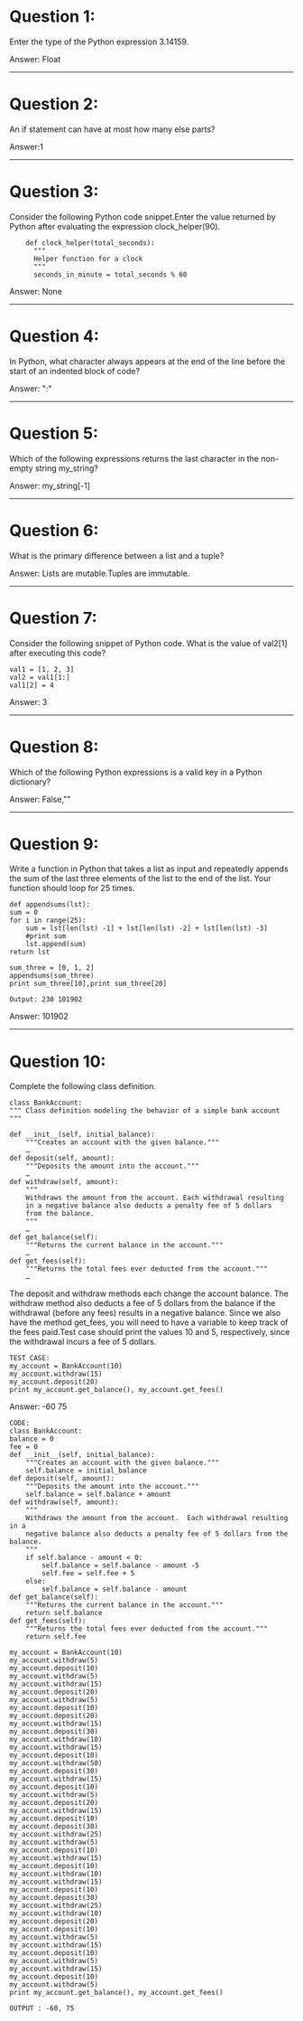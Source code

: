 # Question 1: 
  Enter the type of the Python expression 3.14159.
  
  Answer: Float
  
----
# Question 2:
  An if statement can have at most how many else parts?
  
  Answer:1

----
# Question 3: 
  Consider the following Python code snippet.Enter the value returned by Python after evaluating the expression clock_helper(90).
        
        def clock_helper(total_seconds):
          """
          Helper function for a clock
          """
          seconds_in_minute = total_seconds % 60
        
  Answer: None

----
# Question 4:
  In Python, what character always appears at the end of the line before the start of an indented block of code?
  
  Answer: ":"
  
----
# Question 5:
  Which of the following expressions returns the last character in the non-empty string my_string?
  
  Answer: my_string[-1]
  
----
# Question 6:
  What is the primary difference between a list and a tuple?
  
  Answer: Lists are mutable.Tuples are immutable.
  
----
# Question 7:
  Consider the following snippet of Python code. What is the value of val2[1] after executing this code?
  
    val1 = [1, 2, 3]
    val2 = val1[1:]
    val1[2] = 4
    
  Answer: 3
  
----
# Question 8:
  Which of the following Python expressions is a valid key in a Python dictionary?
  
  Answer: False,""
  
----
# Question 9:
  Write a function in Python that takes a list as input and repeatedly appends the sum of the last three elements of the list to the end of the list. Your function should loop for 25 times.
  
    def appendsums(lst):
    sum = 0
    for i in range(25):
        sum = lst[len(lst) -1] + lst[len(lst) -2] + lst[len(lst) -3]
        #print sum
        lst.append(sum)
    return lst

    sum_three = [0, 1, 2]
    appendsums(sum_three)
    print sum_three[10],print sum_three[20]
    
    Output: 230 101902
    
  Answer: 101902
  
----
# Question 10:
  Complete the following class definition.
  
    class BankAccount:
    """ Class definition modeling the behavior of a simple bank account """

    def __init__(self, initial_balance):
        """Creates an account with the given balance."""
        …
    def deposit(self, amount):
        """Deposits the amount into the account."""
        …
    def withdraw(self, amount):
        """
        Withdraws the amount from the account. Each withdrawal resulting 
        in a negative balance also deducts a penalty fee of 5 dollars
        from the balance.
        """
        …
    def get_balance(self):
        """Returns the current balance in the account."""
        …
    def get_fees(self):
        """Returns the total fees ever deducted from the account."""
        …
        
  The deposit and withdraw methods each change the account balance. The withdraw method also deducts a fee of 5 dollars from the balance if the withdrawal (before any fees) results in a negative balance. Since we also have the method get_fees, you will need to have a variable to keep track of the fees paid.Test case should print the values 10 and 5, respectively, since the withdrawal incurs a fee of 5 dollars.

    TEST CASE:
    my_account = BankAccount(10)
    my_account.withdraw(15)
    my_account.deposit(20)
    print my_account.get_balance(), my_account.get_fees()
    
Answer: -60 75

    CODE:
    class BankAccount:
    balance = 0
    fee = 0
    def __init__(self, initial_balance):
        """Creates an account with the given balance."""
        self.balance = initial_balance
    def deposit(self, amount):
        """Deposits the amount into the account."""
        self.balance = self.balance + amount
    def withdraw(self, amount):
        """
        Withdraws the amount from the account.  Each withdrawal resulting in a
        negative balance also deducts a penalty fee of 5 dollars from the balance.
        """
        if self.balance - amount < 0:
            self.balance = self.balance - amount -5
            self.fee = self.fee + 5
        else:
            self.balance = self.balance - amount
    def get_balance(self):
        """Returns the current balance in the account."""
        return self.balance
    def get_fees(self):
        """Returns the total fees ever deducted from the account."""
        return self.fee
        
    my_account = BankAccount(10)
    my_account.withdraw(5)
    my_account.deposit(10)
    my_account.withdraw(5)
    my_account.withdraw(15)
    my_account.deposit(20)
    my_account.withdraw(5) 
    my_account.deposit(10)
    my_account.deposit(20)
    my_account.withdraw(15)
    my_account.deposit(30)
    my_account.withdraw(10)
    my_account.withdraw(15)
    my_account.deposit(10)
    my_account.withdraw(50) 
    my_account.deposit(30)
    my_account.withdraw(15)
    my_account.deposit(10)
    my_account.withdraw(5) 
    my_account.deposit(20)
    my_account.withdraw(15)
    my_account.deposit(10)
    my_account.deposit(30)
    my_account.withdraw(25) 
    my_account.withdraw(5)
    my_account.deposit(10)
    my_account.withdraw(15)
    my_account.deposit(10)
    my_account.withdraw(10) 
    my_account.withdraw(15)
    my_account.deposit(10)
    my_account.deposit(30)
    my_account.withdraw(25) 
    my_account.withdraw(10)
    my_account.deposit(20)
    my_account.deposit(10)
    my_account.withdraw(5) 
    my_account.withdraw(15)
    my_account.deposit(10)
    my_account.withdraw(5) 
    my_account.withdraw(15)
    my_account.deposit(10)
    my_account.withdraw(5) 
    print my_account.get_balance(), my_account.get_fees()
    
    OUTPUT : -60, 75
